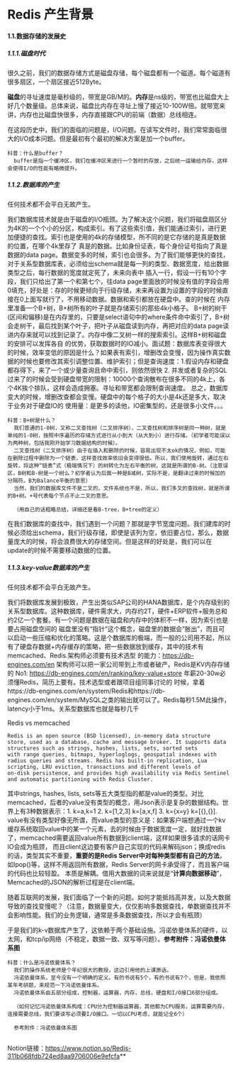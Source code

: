 # Redis 产生背景

#### 1.1.数据存储的发展史

##### 1.1.1.磁盘时代

  很久之前，我们的数据存储方式是磁盘存储，每个磁盘都有一个磁道。每个磁道有很多扇区，一个扇区接近512Byte。

  **磁盘**的寻址速度是毫秒级的，带宽是GB/M的。**内存**是ns级的，带宽也比磁盘大上好几个数量级。总体来说，磁盘比内存在寻址上慢了接近10-100W倍。就带宽来讲，内存也比磁盘快很多，内存直接跟CPU的前端（数据）总线相连。

  在这段历史中，我们的面临的问题是，I/O问题。在读写文件时，我们常常面临很大的I/O成本问题。但是最初有个最初的解决方案是加一个buffer。

```
科普：什么是buffer？
  buffer是指一个缓冲区，我们在缓冲区来进行一个暂时的存放，之后统一运输给内存，这样会使得I/O的性能有略微提升。
```

##### 1.1.2.数据库的产生

  任何技术都不会平白无故产生。

  我们数据库技术就是由于磁盘的I/O瓶颈。为了解决这个问题，我们将磁盘扇区分为4K的一个个小的分区，构成索引。有了这些索引值，我们能通过索引，进行更加便捷的查找。索引也是使用的4k的存储模型，所不同的是它存储的是真是数据的位置，在哪个4k里存了
真是的数据。比如身份证表，每个身份证号指向了真是数据的data page。数据变多的时候，索引也会很多。为了我们能够更快的查找，对于关系型数据库表，必须给出schema就是每一列的类型、数据宽度，给出数据类型之后，每行数据的宽度就定死了，未来向表中
插入一行，假设一行有10个字段，我们只给出了第一个和第七个，往data page里面放的时候没有值的字段会用0填充，好处是：存的时候更倾向于行级存储，未来再设置为设置的字段的时候直接在0上面写就行了，不用移动数据。数据和索引都放在硬盘中。查的时候在
内存里准备一个B+树，B+树所有的叶子就是存储索引的那些4k小格子。
B+树的树干(区间和偏移)是在内存里的，只要是select语句中的where条件命中索引了，B+树会走树干，最后找到某个叶子，把叶子从磁盘读到内存，再把对应的data page读进内存来就可以找到记录了。内存中像二叉树一样的搜索索引。这样B+树和磁盘的安排可以发挥各自
的优势，获取数据时的IO减小。面试题：数据库表变得很大的时候，效率变低的原因是什么？如果表有索引，增删改会变慢，因为操作真实数据的时候也要修改其索引调整位置、维护索引；但是查询速度：1.假设内存和硬盘都存得下，来了一个或少量查询且命中索引，则依然很快
2. 并发或者复杂的SQL过来了的时候会受到硬盘带宽的限制：10000个查询散布在很多不同的4k上，各个4K挨个排队，这样会造成拥塞。寻址和带宽都会限制查询速度。 总之，数据库变大的时候，增删改查都会变慢。硬盘中的每个格子的大小是4k还是多大，取决于业务对于硬盘IO的
使用量：是更多的读他，IO密集型的，还是很多小文件。。。

```
科普：B+树是什么？
  我们普通的1-0树，又称二叉查找树（二叉排序树），二叉查找树和排序树是同一种树，就是单纯的1-0树，按照中序遍历的存储方式进行从小到大（从大到小）进行存储。（初学者可能误以为两种树，包括我刚开始学习数据结构的时候）。
  二叉查找树（二叉排序树）由于在插入和删除的时候，容易出现不太ok的情况，例如，可能在删除过程中删除为一个链表，这样查找效率依旧会变得很低。所以，我们使用旋转，通过左右旋转，将这种“链表”式（极端情况下）的树转化为左右平衡的树，这就是所谓的B-树。（注意误区，B树和B-树是一个树么？初学者认为后面一种是B减树，实际不是，是翻译过来的时候加的分隔符。B为Balance平衡的意思）
  当然，我们的数据库文件不是二叉的，文件系统也不是，所以，我们多叉的查找树，就是所谓的B+树。+号代表每个节点不止二叉的意思。
  
  （用自己的话粗略总结，详细还是看B-tree，B+tree的定义）
```

  在我们数据库的查找中，我们遇到一个问题？那就是字节宽度问题。我们建库的时候必须给出schema，我们行级存储，即使是该列为空，依旧要占位，那么，数据量庞大的时候，将会浪费很大的存储空间。但是这样的好处是，我们可以在update的时候不需要移动数据的位置。

##### 1.1.3.key-value数据库的产生



  任何技术都不会平白无故产生。

   我们将数据库发展到极致，产生出类似SAP公司的HANA数据库，是个内存级别的关系型数据库。这种数据库，硬件需求大，内存约2T，硬件+ERP软件+服务总和约2亿一个套餐。有一个问题是数据在磁盘和内存中的体积不一样，因为索引也是要占用磁盘空间的
磁盘里没有“指针”这个概念，磁盘里的数据会“胀出”，而且可以启动一些压缩和优化的策略。这是个数据库的极端，而一般的公司用不起，所以有了硬盘存数据+内存缓存的策略，把一些数据放到缓存，其中的技术有memcached、Redis.架构师必须要有技术选型
的能力：https://db-engines.com/en 架构师可以把一家公司带到上市或者破产。Redis是KV内存存储的 No1: https://db-engines.com/en/ranking/key-value+store 年薪20-30w必须懂Redis，简历上要有。技术选型或者跟项目组同事讨论的
时候，拿着https://db-engines.com/en/system/Redis和https://db-engines.com/en/system/MySQL之类的输出就可以了。Redis每秒1.5M此操作，latency小于1ms。关系型数据库也就是每秒几千   

Redis vs memcached  
```
Redis is an open source (BSD licensed), in-memory data structure store, used as a database, cache and message broker. It supports data structures such as strings, hashes, lists, sets, sorted sets 
with range queries, bitmaps, hyperloglogs, geospatial indexes with radius queries and streams. Redis has built-in replication, Lua scripting, LRU eviction, transactions and different levels of 
on-disk persistence, and provides high availability via Redis Sentinel and automatic partitioning with Redis Cluster.
```   
其中strings, hashes, lists, sets等五大类型指的都是value的类型。对比memcached，后者的value没有类型的概念，用Json表示是复杂的数据结构。世界上有3种数据表示：1. k=a,k=1 2. k=[1,2,3] k=[a,x,f] 3. k={x=y} k=[{},{}].
value有没有类型好像无所谓，而value类型的意义是：如果客户端想通过一个kv缓存系统取回value中的某一个元素，去的时候由于数据宽度一定，就好找数据了，memcached需要返回value所有数据到client端，这样如果很多请求的话网卡IO会成为瓶颈，
而且client这边要有客户自己实现的代码来解码json；换成redis的话，类型其实不重要，**重要的是Redis Server中对每种类型都有自己的方法**，如lpop()等，这样不用返回所有数据，Redis Server的网卡承受得了，而且客户端的代码也比较轻盈。
本质是解耦。借用大数据的词来说就是“**计算向数据移动**”，Memcached的JSON的解析过程是在client端。 

   随着互联网的发展，我们面临了一个新的问题。如何才能抵挡高并发，以及大数据导致的查找变慢呢？（注意，数据量变大，仅仅影响多数据查找，单数据查找并不会影响性能。我们的业务逻辑，通常是多条数据查找，所以才会有瓶颈）

   于是我们的k-v数据库产生了，这依赖于两个基础设施。冯诺依曼体系的硬件，以太网，和tcp/ip网络（不稳定，数据一致、双写等问题）。**参考附件：冯诺依曼体系图**

```
科普：什么是冯诺依曼体系？
  我们的操作系统老师是个年纪很大的教授，这边引用他的上课原话。
  冯诺依曼体系，至今没有一个明确的定义。有的书说有5个，有的书说有7个，但是，我依照某年考研题，来规范一下冯诺依曼体系。
  冯诺依曼体系由五部分组成，控制器，运算器，内存，总线，硬盘和I/O接口6部分组成。
  
  （如何记忆冯诺依曼体系构成：CPU分为控制器运算器，其他都为CPU服务，运算需要内存，连接需要总线，我们要读写必须要I/O接口。一切以CPU考虑，就能记全6个）
  
  参考附件：冯诺依曼体系图
  
```
Notion链接：https://www.notion.so/Redis-311b068fdb724ed8aa9706006e9efcfa**

